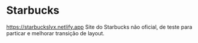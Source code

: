 # Starbucks
https://starbuckslvx.netlify.app
Site do Starbucks não oficial, de teste para particar e melhorar transição de layout.
